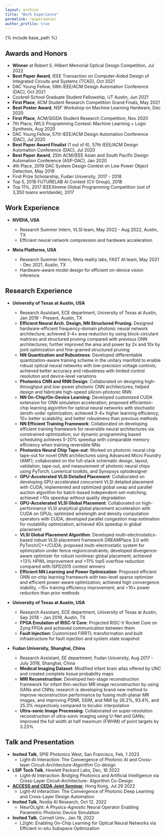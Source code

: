 ```yaml
---
layout: archive
title: "Work Experience"
permalink: /experience/
author_profile: true
---
```


{% include base_path %}

## **Awards and Honors**
  * **Winner** at Robert S. Hilbert Memorial Optical Design Competition, Jul 2022
  * **Best Paper Award**, IEEE Transaction on Computer-Aided Design of Integrated Circuits and Systems (TCAD), Oct 2021
  * DAC Young Fellow, 58th IEEE/ACM Design Automation Conference (DAC), Oct 2021
  * Cockrell School Graduate Student Fellowship, UT Austin, Jun 2021
  * **First Place**, ACM Student Research Competition Grand Finals, May 2021
  * **Best Poster Award**, NSF Workshop on Machine Learning Hardware, Dec 2020
  * **First Place**, ACM/SIGDA Student Research Competition, Nov 2020
  * 7th Place, IWLS Programming Contest: Machine Learning + Logic Synthesis, Aug 2020
  * DAC Young Fellow, 57th IEEE/ACM Design Automation Conference (DAC), Jul 2020
  * **Best Paper Award Finalist** (1 out of 6), 57th IEEE/ACM Design Automation Conference (DAC), Jul 2020
  * **Best Paper Award**, 25th ACM/IEEE Asian and South Pacific Design Automation Conference (ASP-DAC), Jan 2020
  * 4th Place, 2019 DAC System Design Contest on Low Power Object Detection, May 2019
  * First Prize Scholarship, Fudan University, 2017 - 2018
  * Top 5, 2018 FUTURELAB AI Contest (CV Group), 2018
  * Top 11%, 2017 IEEEXtreme Global Programming Competition (out of 3,350 teams worldwide), 2017

## **Work Experience**
* **NVIDIA, USA**
  * Research Summer Intern, VLSI team, May 2022 - Aug 2022, Austin, TX
  * Efficient neural network compression and hardware acceleration.

* **Meta Platforms, USA**
  * Research Summer Intern, Meta reality labs, FAST AI team, May 2021 - Dec 2021, Austin, TX
  * Hardware-aware model design for efficient on-device vision inference.

## **Research Experience**
* **University of Texas at Austin, USA**
  * Research Assistant, ECE department, University of Texas at Austin, Jan 2019 - Present, Austin, TX
  * **Efficient  Neural  Arch.  Design, NN Structured Pruning**: Designed  hardware-efficient frequency-domain photonic neural network architecture; achieved 3-4× area reduction by using block-circulant matrices and structured pruning compared with previous ONN architectures; further improved the area and power by 2x and 10x by joint optimization and fine-grained structured pruning
  * **NN Quantization and Robustness**: Developed differentiable quantization-aware training scheme in the unitary manifold to enable robust optical neural networks with low-precision voltage controls; achieved better accuracy and robustness with limited control resolution and device-level variations
  * **Photonics CNN and RNN Design**: Collaborated on designing high-throughput and low-power photonic CNN architectures; helped design and fabricate high-speed silicon-photonic RNN
  * **NN On-Chip/On-Device Learning**: Developed customized CUDA extension for ONN simulation acceleration; proposed efficienton-chip learning algorithm for optical neural networks with stochastic zeroth-order optimization; achieved 3-4× higher learning efficiency, 10× better scalability, and better robustness than previous methods
  * **NN Efficient Training Framework**:  Collaborated on developing efficient training framework for reversible neural architectures via constrained optimization; our dynamic programming based scheduling achieves 5-20% speedup with comparable memory efficiency when training reversible NNs
  * **Photonics Neural Chip Tape-out**:  Worked on photonic neural chip tape-out for novel ONN architectures using Advanced Micro Foundry (AMF); collaborated on the full-stack schematic design, layout, validation, tape-out, and measurement of photonic neural chips using PyTorch, Lumerical toolkits, and Synopsys optodesigner
  * **GPU-Accelerated VLSI Detailed Placement**: Collaborated on developing GPU-accelerated concurrent VLSI detailed placement with CUDA; implemented and optimized global swap and parallel auction algorithm for batch-based independent-set-matching; achieved >10x speedup without quality degradation
  * **GPU-Accelerated VLSI  Global  Placement**:   Collaborated  on  high-performance  VLSI  analytical  global  placement acceleration with CUDA on GPUs; optimized wirelength and density computation operators with CUDA; developed parallel congestion map estimation for routability optimization; achieved 40x speedup in global placement
  * **VLSI  Global  Placement  Algorithm**:  Developed  multi-electrostatics-based  robust  VLSI  placement  framework DREAMPlace 3.0 with PyTorch/C++/CUDA; proposed multi-electrostatic system for optimization under fence regionconstraints;  developed  divergence-aware  optimizer  for  robust  nonlinear  global  placement;  achieved >13%  HPWL improvement and >11% top5 overflow reduction compared with ISPD2015 contest winners
  * **Efficient NN Learning and Power Optimization**:  Proposed efficient ONN on-chip learning framework with two-level sparse optimizer and efficient power-aware optimization; achieved high convergence stability, ~10× training efficiency improvement, and ~10× power reduction than prior methods

* **University of Texas at Austin, USA**
  * Research Assistant, ECE department, University of Texas at Austin, Sep 2018 - Jan 2019, Austin, TX
  * **FPGA Emulation of RISC-V Core**: Projected RISC-V Rocket Core on Zynq FPGA and achieved communication between them
  * **Fault Injection**: Customized FIRRTL transformation and built infrastructure for fault injection and system state snapshot

* **Fudan University, Shanghai, China**
  * Research Assistant, EE department, Fudan University, Aug 2017 - July 2018, Shanghai, China
  * **Medical Imaging Dataset**: Modified infant brain atlas offered by UNC and created complete tissue probability maps
  * **MRI Reconstruction**: Developed two-stage reconstruction framework for infant thin-section MR image reconstruction by using GANs and CNNs; research is developing brand new method to improve reconstruction performance by fusing multi-planar MR images, and improving PSNR, SSIM, and NMI by 26.2%, 93.4%, and 25.3% respectively compared to bicubic interpolation
  * **Ultra-sonic Image Processing**: Collaborated on super-resolution reconstruction of ultra-sonic imaging using U-Net and GANs; improved the full width at half maximum (FWHM) of point targets by 3.23%


<!-- * **Fudan University, Shanghai, China**
  * Research Assistant, Microelectronics department, Fudan University, Sep 2016 - July 2017, Shanghai, China
  * Developed embedded simulation system on Xilinx Zynq-7000 AP SoC with partial reconfiguration techniques; system allows for end-to-end software/hardware co-design project simulation
  * Achieved convenient Wi-Fi connection, flexible development environment, and no network downloading latency
  * Designed embedded server and client PC application that could manage simulation requests from multiple users
  * Designed FPGA circuits using dynamic partial reconfiguration technique to decouple user logic from simulation system’s static logic
  * Scheduled user access to on-chip FPGA resources by adopting distributed task queue
  * Wrote a research paper that was published at IEEE 12th International Conference on ASIC, 2017 -->


## **Talk and Presentation**
* **Invited Talk**, SPIE Photonics West, San Francisco, Feb, 1 2023
  * Light-AI Interaction: The Convergence of Photonic AI and Cross-layer Circuit-Architecture-Algorithm Co-design
* **LSIP Tech Talk**, Hewlett Packard Labs, Dec, 16 2022
  * Light-AI Interaction: Bridging Photonics and Artificial Intelligence via Cross-Layer Circuit-Architecture-
Algorithm Co-Design
* **[ACCESS and CEDA Joint Seminar](https://sites.google.com/view/ceda-hk/events/event-20220725-lightai)**, Hong Kong, Jul 29 2022
  * Light-AI Interaction: The Convergence of Photonic Deep Learning and Cross-Layer Design Automation
* **Invited Talk**, Nvidia AI Research, Oct 12, 2022
  * NeurOLight: A Physics-Agnostic Neural Operator Enabling Parametric Photonic Device Simulation
* **Invited Talk**, Cornell Univ., Jan 19, 2022
  * L2ight: Enabling On-Chip Learning for Optical Neural Networks via Efficient in-situ Subspace Optimization
